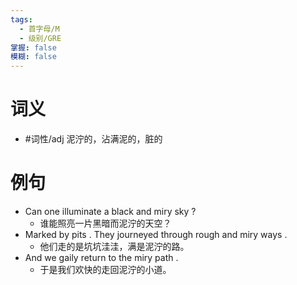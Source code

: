 ```yaml
---
tags:
  - 首字母/M
  - 级别/GRE
掌握: false
模糊: false
---
```

# 词义
- #词性/adj  泥泞的，沾满泥的，脏的
# 例句
- Can one illuminate a black and miry sky ?
	- 谁能照亮一片黑暗而泥泞的天空？
- Marked by pits . They journeyed through rough and miry ways .
	- 他们走的是坑坑洼洼，满是泥泞的路。
- And we gaily return to the miry path .
	- 于是我们欢快的走回泥泞的小道。
